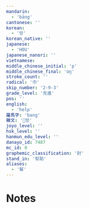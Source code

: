 ```yaml
---
mandarin:
  - 'bāng'
cantonese: ''
korean:
  - '방'
korean_native: ''
japanese:
  - 'HOU'
japanese_nanori: ''
vietnamese:
middle_chinese_initial: 'p'
middle_chinese_final: 'ɑŋ'
stroke_count: ''
radical: '巾'
skip_number: '2-9-3'
grade_level: '先進'
pos: ''
english:
  - 'help'
羅馬字: 'bang'
韓文: '방'
joyo_level: ''
hsk_level: ''
hanmun_edu_level: ''
danayo_id: 7487
mc_id: 0
graphemic_classification: '封'
stand_in: '幇助'
aliases:
  - '幫'
---
```


# Notes
